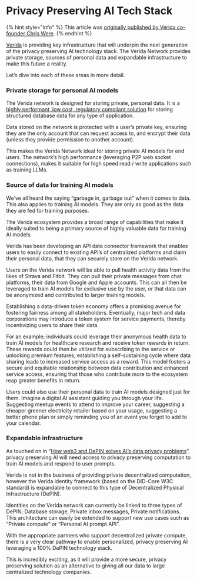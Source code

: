 # Privacy Preserving AI Tech Stack

{% hint style="info" %}
This article was [originally published by Verida co-founder Chris Were](https://www.chriswere.com/p/verida-is-enabling-the-privacy-preserving).
{% endhint %}

[Verida](https://www.verida.network/) is providing key infrastructure that will underpin the next generation of the privacy preserving AI technology stack. The Verida Network provides private storage, sources of personal data and expandable infrastructure to make this future a reality.

Let’s dive into each of these areas in more detail.

### **Private storage for personal AI models**

The Verida network is designed for storing private, personal data. It is a [highly performant, low cost, regulatory compliant solution](https://news.verida.io/revolutionizing-web3-storage-a-deep-dive-into-ipfs-and-verida-dbstore-7a15745dd118) for storing structured database data for any type of application.

Data stored on the network is protected with a user’s private key, ensuring they are the only account that can request access to, and encrypt their data (unless they provide permission to another account).

This makes the Verida Network ideal for storing private AI models for end users. The network’s high performance (leveraging P2P web socket connections), makes it suitable for high speed read / write applications such as training LLMs.

### **Source of data for training AI models**

We’ve all heard the saying “garbage in, garbage out” when it comes to data. This also applies to training AI models. They are only as good as the data they are fed for training purposes.

The Verida ecosystem provides a broad range of capabilities that make it ideally suited to being a primary source of highly valuable data for training AI models.

Verida has been developing an API data connector framework that enables users to easily connect to existing API’s of centralized platforms and claim their personal data, that they can securely store on the Verida network.

Users on the Verida network will be able to pull health activity data from the likes of Strava and Fitbit. They can pull their private messages from chat platforms, their data from Google and Apple accounts. This can all then be leveraged to train AI models for exclusive use by the user, or that data can be anonymized and contributed to larger training models.

Establishing a data-driven token economy offers a promising avenue for fostering fairness among all stakeholders. Eventually, major tech and data corporations may introduce a token system for service payments, thereby incentivizing users to share their data.

For an example; individuals could leverage their anonymous health data to train AI models for healthcare research and receive token rewards in return. These rewards could then be utilized for subscribing to the service or unlocking premium features, establishing a self-sustaining cycle where data sharing leads to increased service access as a reward. This model fosters a secure and equitable relationship between data contribution and enhanced service access, ensuring that those who contribute more to the ecosystem reap greater benefits in return.

Users could also use their personal data to train AI models designed just for them. Imagine a digital AI assistant guiding you through your life. Suggesting meetup events to attend to improve your career, suggesting a cheaper greener electricity retailer based on your usage, suggesting a better phone plan or simply reminding you of an event you forgot to add to your calendar.

### **Expandable infrastructure**

As touched on in “[How web3 and DePIN solves AI’s data privacy problems](https://www.chriswere.com/p/how-web3-and-depin-solves-ais-data)”, privacy preserving AI will need access to privacy preserving computation to train AI models and respond to user prompts.

Verida is not in the business of providing private decentralized computation, however the Verida identity framework (based on the DID-Core W3C standard) is expandable to connect to this type of Decentralized Physical Infrastructure (DePIN).

Identities on the Verida network can currently be linked to three types of DePIN; Database storage, Private inbox messages, Private notifications. This architecture can easily be extended to support new use cases such as “Private compute” or “Personal AI prompt API”.

With the appropriate partners who support decentralized private compute, there is a very clear pathway to enable personalized, privacy preserving AI leveraging a 100% DePIN technology stack.

This is incredibly exciting, as it will provide a more secure, privacy preserving solution as an alternative to giving all our data to large centralized technology companies.
